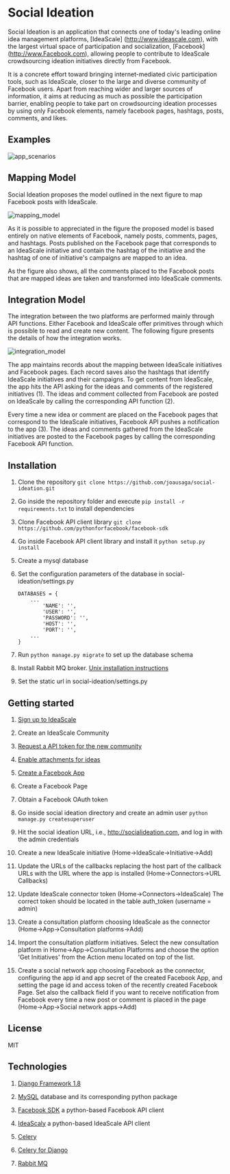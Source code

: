 Social Ideation
===============
Social Ideation is an application that connects one of today's leading online idea management platforms, [IdeaScale]
(http://www.ideascale.com), with the largest virtual space of participation and socialization, [Facebook]
(http://www.Facebook.com), allowing people to contribute to IdeaScale crowdsourcing ideation initiatives 
directly from Facebook. 

It is a concrete effort toward bringing internet-mediated civic participation tools, such as IdeaScale, closer to the 
large and diverse community of Facebook users. Apart from reaching wider and larger sources of information, it aims at 
reducing as much as possible the participation barrier, enabling people to take part on crowdsourcing ideation processes 
by using only Facebook elements, namely facebook pages, hashtags, posts, comments, and likes.

Examples
-------------

![app_scenarios](https://dl.dropboxusercontent.com/u/55956367/app_scenarios.png "Mapping Model")

Mapping Model
-------------

Social Ideation proposes the model outlined in the next figure to map Facebook posts with IdeaScale.

![mapping_model](https://dl.dropboxusercontent.com/u/55956367/mapping_model.png "Mapping Model")

As it is possible to appreciated in the figure the proposed model is based entirely on native elements of Facebook, 
namely posts, comments, pages, and hashtags. Posts published on the Facebook page that corresponds to an IdeaScale 
initiative and contain the hashtag of the initiative and the hashtag of one of initiative's campaigns are mapped to an 
idea. 

As the figure also shows, all the comments placed to the Facebook posts that are mapped ideas are taken and 
transformed into IdeaScale comments.

Integration Model
-----------------

The integration between the two platforms are performed mainly through API functions. Either Facebook and IdeaScale offer
primitives through which is possible to read and create new content. The following figure presents the details of how 
the integration works.

![integration_model](https://dl.dropboxusercontent.com/u/55956367/app_model.png "Social Ideation Model")

The app maintains records about the mapping between IdeaScale initiatives and Facebook pages. Each record saves also the 
hashtags that identify IdeaScale initiatives and their campaigns. To get content from IdeaScale, the app hits the API 
asking for the ideas and comments of the registered initiatives (1). The ideas and comment collected from Facebook
are posted on IdeaScale by calling the corresponding API function (2). 

Every time a new idea or comment are placed on the Facebook pages that correspond to the IdeaScale initiatives, Facebook 
API pushes a notification to the app (3). The ideas and comments gathered from the IdeaScale initiatives are posted to 
the Facebook pages by calling the corresponding Facebook API function.

Installation
------------

1. Clone the repository `git clone https://github.com/joausaga/social-ideation.git`

2. Go inside the repository folder and execute `pip install -r requirements.txt` to install dependencies

3. Clone Facebook API client library `git clone https://github.com/pythonforfacebook/facebook-sdk`

4. Go inside Facebook API client library and install it `python setup.py install`

4. Create a mysql database

5. Set the configuration parameters of the database in social-ideation/settings.py

    ```
    DATABASES = {
        ...
            'NAME': '',
            'USER': '',
            'PASSWORD': '',
            'HOST': '',
            'PORT': '',
        ...
    }
    ```

6. Run `python manage.py migrate` to set up the database schema

7. Install Rabbit MQ broker. [Unix installation instructions](http://www.rabbitmq.com/install-generic-unix.html)

8. Set the static url in social-ideation/settings.py

Getting started
---------------

1. [Sign up to IdeaScale](http://www.ideascale.com)

2. Create an IdeaScale Community

3. [Request a API token for the new community](http://support.ideascale.com/customer/portal/articles/1001563-ideascale-rest-api)

4. [Enable attachments for ideas](http://support.ideascale.com/customer/portal/articles/1001385-how-to-upload-an-attachment-to-an-idea-or-comment)

5. [Create a Facebook App](http://nodotcom.org/python-facebook-tutorial.html)

6. Create a Facebook Page

7. Obtain a Facebook OAuth token

8. Go inside social ideation directory and create an admin user `python manage.py createsuperuser`

9. Hit the social ideation URL, i.e., http://socialideation.com, and log in with the admin credentials

10. Create a new IdeaScale initiative (Home->IdeaScale->Initiative->Add)

11. Update the URLs of the callbacks replacing the host part of the callback URLs with the URL where the app is installed 
(Home->Connectors->URL Callbacks)

12. Update IdeaScale connector token (Home->Connectors->IdeaScale) The correct token should be located in the table 
auth_token (username = admin)

13. Create a consultation platform choosing IdeaScale as the connector (Home->App->Consultation platforms->Add) 

14. Import the consultation platform initiatives. Select the new consultation platform in Home->App->Consultation Platforms
and choose the option 'Get Initiatives' from the Action menu located on top of the list.

15. Create a social network app choosing Facebook as the connector, configuring the app id and app secret of the created 
Facebook App, and setting the page id and access token of the recently created Facebook Page. Set also the callback field
if you want to receive notification from Facebook every time a new post or comment is placed in the page
(Home->App->Social network apps->Add)

License
-------
MIT

Technologies
------------

1. [Django Framework 1.8](https://www.djangoproject.com/)

2. [MySQL](http://www.mysql.com) database and its corresponding python package

3. [Facebook SDK](https://github.com/pythonforfacebook/facebook-sdk) a python-based Facebook API client

4. [IdeaScaly](https://github.com/joausaga/ideascaly) a python-based IdeaScale API client

5. [Celery](http://www.celeryproject.org)

6. [Celery for Django](http://docs.celeryproject.org/en/latest/django/first-steps-with-django.html)

7. [Rabbit MQ](http://www.rabbitmq.com)